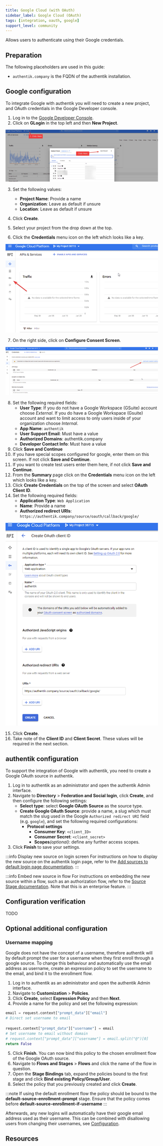 ```yaml
---
title: Google Cloud (with OAuth)
sidebar_label: Google Cloud (OAuth)
tags: [integration, oauth, google]
support_level: community
---
```


Allows users to authenticate using their Google credentials.

## Preparation

The following placeholders are used in this guide:

- `authentik.company` is the FQDN of the authentik installation.

## Google configuration

To integrate Google with authentik you will need to create a new project, and OAuth credentials in the Google Developer console.

1. Log in to the [Google Developer Console](https://console.developers.google.com/).
2. Click on **GLogin** in the top left and then **New Project**.

![](./googledeveloper1.png)

3. Set the following values:
    - **Project Name**: Provide a name
    - **Organization**: Leave as default if unsure
    - **Location**: Leave as default if unsure

4. Click **Create**.
5. Select your project from the drop down at the top.
6. Click the **Credentials** menu icon on the left which looks like a key.

![](./googledeveloper2.png)

7. On the right side, click on **Configure Consent Screen**.

![](./googledeveloper3.png)

8. Set the following required fields:
    - **User Type**: If you do not have a Google Workspace (GSuite) account choose _External_. If you do have a Google Workspace (Gsuite) account and want to limit access to only users inside of your organization choose _Internal_.
    - **App Name**: `authentik`
    - **User Support Email**: Must have a value
    - **Authorized Domains**: authentik.company
    - **Developer Contact Info**: Must have a value
9. Click **Save and Continue**
10. If you have special scopes configured for google, enter them on this screen. If not click **Save and Continue**.
11. If you want to create test users enter them here, if not click **Save and Continue**.
12. From the **Summary** page click on the **Credentials** menu icon on the left which looks like a key.
13. Click **Create Credentials** on the top of the screen and select **OAuth Client ID**.
14. Set the following required fields:
    - **Application Type**: `Web Application`
    - **Name**: Provide a name
    - **Authorized redirect URIs**: `https://authentik.company/source/oauth/callback/google/`

![](./googledeveloper4.png)

15. Click **Create**.
16. Take note of the **Client ID** and **Client Secret**. These values will be required in the next section.

## authentik configuration

To support the integration of Google with authentik, you need to create a Google OAuth source in authentik.

1. Log in to authentik as an administrator and open the authentik Admin interface.
2. Navigate to **Directory** > **Federation and Social login**, click **Create**, and then configure the following settings:
    - **Select type**: select **Google OAuth Source** as the source type.
    - **Create Google OAuth Source**: provide a name, a slug which must match the slug used in the Google `Authorized redirect URI` field (e.g. `google`), and set the following required configurations:
        - **Protocol settings**
            - **Consumer Key**: `<client_ID>`
            - **Consumer Secret**: `<client_secret>`
            - **Scopes**_(optional)_: define any further access scopes.
3. Click **Finish** to save your settings.

:::info Display new source on login screen
For instructions on how to display the new source on the authentik login page, refer to the [Add sources to default login page documentation](../../../index.md#add-sources-to-default-login-page).
:::

:::info Embed new source in flow
For instructions on embedding the new source within a flow, such as an authorization flow, refer to the [Source Stage documentation](../../../../../add-secure-apps/flows-stages/stages/source/). Note that this is an enterprise feature.
:::

## Configuration verification

TODO

## Optional additional configuration

### Username mapping

Google does not have the concept of a username, therefore authentik will by default prompt the user for a username when they first enroll through a google source. To change this behaviour and automatically use the email address as username, create an expression policy to set the username to the email, and bind it to the enrollment flow.

1. Log in to authentik as an administrator and open the authentik Admin interface.
2. Navigate to **Customization** > **Policies**.
3. Click **Create**, select **Expression Policy** and then **Next**.
4. Provide a name for the policy and set the following expression:

```python
email = request.context["prompt_data"]["email"]
# Direct set username to email

request.context["prompt_data"]["username"] = email
# Set username to email without domain
# request.context["prompt_data"]["username"] = email.split("@")[0]
return False
```

5. Click **Finish**. You can now bind this policy to the chosen enrollment flow of the Google OAuth source.
6. Navigate to **Flows and Stages** > **Flows** and click the name of the flow in question.
7. Open the **Stage Bindings** tab, expand the policies bound to the first stage and click **Bind existing Policy/Group/User**.
8. Select the policy that you previously created and click **Create**.

:::note
If using the default enrollment flow the policy should be bound to the **default-source-enrollment-prompt** stage. Ensure that the policy comes before **default-source-enrollment-if-username**
:::

Afterwards, any new logins will automatically have their google email address used as their username. This can be combined with disallowing users from changing their usernames, see [Configuration](../../../../../sys-mgmt/settings.md#allow-users-to-change-username).

## Resources
